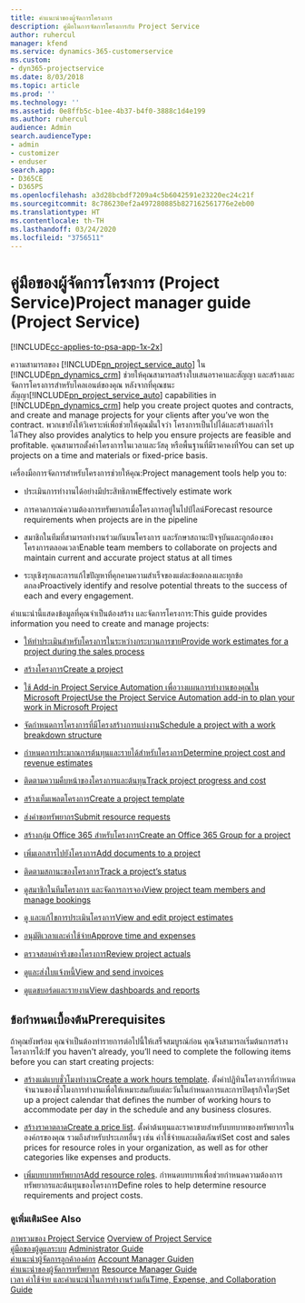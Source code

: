 ```yaml
---
title: คำแนะนำของผู้จัดการโครงการ
description: คู่มือในการจัดการโครงการกับ Project Service
author: ruhercul
manager: kfend
ms.service: dynamics-365-customerservice
ms.custom:
- dyn365-projectservice
ms.date: 8/03/2018
ms.topic: article
ms.prod: ''
ms.technology: ''
ms.assetid: 0e8ffb5c-b1ee-4b37-b4f0-3888c1d4e199
ms.author: ruhercul
audience: Admin
search.audienceType:
- admin
- customizer
- enduser
search.app:
- D365CE
- D365PS
ms.openlocfilehash: a3d28bcbdf7209a4c5b6042591e23220ec24c21f
ms.sourcegitcommit: 8c786230ef2a497280885b827162561776e2eb00
ms.translationtype: HT
ms.contentlocale: th-TH
ms.lasthandoff: 03/24/2020
ms.locfileid: "3756511"
---
```

# <a name="project-manager-guide-project-service"></a><span data-ttu-id="c9c45-103">คู่มือของผู้จัดการโครงการ (Project Service)</span><span class="sxs-lookup"><span data-stu-id="c9c45-103">Project manager guide (Project Service)</span></span>

[!INCLUDE[cc-applies-to-psa-app-1x-2x](../includes/cc-applies-to-psa-app-1x-2x.md)]

<span data-ttu-id="c9c45-104">ความสามารถของ [!INCLUDE[pn_project_service_auto](../includes/pn-project-service-auto.md)] ใน [!INCLUDE[pn_dynamics_crm](../includes/pn-dynamics-crm.md)] ช่วยให้คุณสามารถสร้างใบเสนอราคาและสัญญา และสร้างและจัดการโครงการสำหรับไคลเอนต์ของคุณ หลังจากที่คุณชนะสัญญา</span><span class="sxs-lookup"><span data-stu-id="c9c45-104">[!INCLUDE[pn_project_service_auto](../includes/pn-project-service-auto.md)] capabilities in [!INCLUDE[pn_dynamics_crm](../includes/pn-dynamics-crm.md)] help you create project quotes and contracts, and create and manage projects for your clients after you’ve won the contract.</span></span> <span data-ttu-id="c9c45-105">พวกเขายังให้วิเคราะห์เพื่อช่วยให้คุณมั่นใจว่า โครงการเป็นไปได้และสร้างผลกำไรได้</span><span class="sxs-lookup"><span data-stu-id="c9c45-105">They also provides analytics to help you ensure projects are feasible and profitable.</span></span> <span data-ttu-id="c9c45-106">คุณสามารถตั้งค่าโครงการในเวลาและวัสดุ หรือพื้นฐานที่มีราคาคงที่</span><span class="sxs-lookup"><span data-stu-id="c9c45-106">You can set up projects on a time and materials or fixed-price basis.</span></span>  
  
 <span data-ttu-id="c9c45-107">เครื่องมือการจัดการสำหรับโครงการช่วยให้คุณ:</span><span class="sxs-lookup"><span data-stu-id="c9c45-107">Project management tools help you to:</span></span>  
  
-   <span data-ttu-id="c9c45-108">ประเมินการทำงานได้อย่างมีประสิทธิภาพ</span><span class="sxs-lookup"><span data-stu-id="c9c45-108">Effectively estimate work</span></span>  
  
-   <span data-ttu-id="c9c45-109">การคาดการณ์ความต้องการทรัพยากรเมื่อโครงการอยู่ในไปป์ไลน์</span><span class="sxs-lookup"><span data-stu-id="c9c45-109">Forecast resource requirements when projects are in the pipeline</span></span>  
  
-   <span data-ttu-id="c9c45-110">สมาชิกในทีมที่สามารถทำงานร่วมกันบนโครงการ และรักษาสถานะปัจจุบันและถูกต้องของโครงการตลอดเวลา</span><span class="sxs-lookup"><span data-stu-id="c9c45-110">Enable team members to collaborate on projects and maintain current and accurate project status at all times</span></span>  
  
-   <span data-ttu-id="c9c45-111">ระบุเชิงรุกและการแก้ไขปัญหาที่คุกคามความสำเร็จของแต่ละข้อตกลงและทุกข้อตกลง</span><span class="sxs-lookup"><span data-stu-id="c9c45-111">Proactively identify and resolve potential threats to the success of each and every engagement.</span></span>  
  
<span data-ttu-id="c9c45-112">คำแนะนำนี้แสดงข้อมูลที่คุณจำเป็นต้องสร้าง และจัดการโครงการ:</span><span class="sxs-lookup"><span data-stu-id="c9c45-112">This guide provides information you need to create and manage projects:</span></span>  
  
-   [<span data-ttu-id="c9c45-113">ให้ทำประเมินสำหรับโครงการในระหว่างกระบวนการขาย</span><span class="sxs-lookup"><span data-stu-id="c9c45-113">Provide work estimates for a project during the sales process</span></span>](../project-service/provide-estimates-project-during-sales-process.md)  
  
-   [<span data-ttu-id="c9c45-114">สร้างโครงการ</span><span class="sxs-lookup"><span data-stu-id="c9c45-114">Create a project</span></span>](../project-service/create-project.md)  
  
-   [<span data-ttu-id="c9c45-115">ใช้ Add-in Project Service Automation เพื่อวางแผนการทำงานของคุณใน Microsoft Project</span><span class="sxs-lookup"><span data-stu-id="c9c45-115">Use the Project Service Automation add-in to plan your work in Microsoft Project</span></span>](../project-service/add-plan-work-microsoft-project.md)  
  
-   [<span data-ttu-id="c9c45-116">จัดกำหนดการโครงการที่มีโครงสร้างการแบ่งงาน</span><span class="sxs-lookup"><span data-stu-id="c9c45-116">Schedule a project with a work breakdown structure</span></span>](../project-service/schedule-project-work-breakdown-structure.md)  
  
-   [<span data-ttu-id="c9c45-117">กำหนดการประมาณการต้นทุนและรายได้สำหรับโครงการ</span><span class="sxs-lookup"><span data-stu-id="c9c45-117">Determine project cost and revenue estimates</span></span>](../project-service/determine-project-cost-revenue-estimates.md)  
  
-   [<span data-ttu-id="c9c45-118">ติดตามความคืบหน้าของโครงการและต้นทุน</span><span class="sxs-lookup"><span data-stu-id="c9c45-118">Track project progress and cost</span></span>](../project-service/track-project-progress-cost.md)  
  
-   [<span data-ttu-id="c9c45-119">สร้างเท็มเพลตโครงการ</span><span class="sxs-lookup"><span data-stu-id="c9c45-119">Create a project template</span></span>](../project-service/create-project-template.md)  
  
-   [<span data-ttu-id="c9c45-120">ส่งคำขอทรัพยากร</span><span class="sxs-lookup"><span data-stu-id="c9c45-120">Submit resource requests</span></span>](../project-service/submit-resource-requests.md)  
  
-   [<span data-ttu-id="c9c45-121">สร้างกลุ่ม Office 365 สำหรับโครงการ</span><span class="sxs-lookup"><span data-stu-id="c9c45-121">Create an Office 365 Group for a project</span></span>](../project-service/create-office-365-group-project.md)  
  
-   [<span data-ttu-id="c9c45-122">เพิ่มเอกสารไปยังโครงการ</span><span class="sxs-lookup"><span data-stu-id="c9c45-122">Add documents to a project</span></span>](../project-service/add-documents-project.md)  
  
-   [<span data-ttu-id="c9c45-123">ติดตามสถานะของโครงการ</span><span class="sxs-lookup"><span data-stu-id="c9c45-123">Track a project’s status</span></span>](../project-service/track-project-status.md)  
  
-   [<span data-ttu-id="c9c45-124">ดูสมาชิกในทีมโครงการ และจัดการการจอง</span><span class="sxs-lookup"><span data-stu-id="c9c45-124">View project team members and manage bookings</span></span>](../project-service/view-project-team-members-manage-bookings.md)  
  
-   [<span data-ttu-id="c9c45-125">ดู และแก้ไขการประเมินโครงการ</span><span class="sxs-lookup"><span data-stu-id="c9c45-125">View and edit project estimates</span></span>](../project-service/view-edit-project-estimates.md)  
  
-   [<span data-ttu-id="c9c45-126">อนุมัติเวลาและค่าใช้จ่าย</span><span class="sxs-lookup"><span data-stu-id="c9c45-126">Approve time and expenses</span></span>](../project-service/approve-time-expenses.md)  
  
-   [<span data-ttu-id="c9c45-127">ตรวจสอบค่าจริงของโครงการ</span><span class="sxs-lookup"><span data-stu-id="c9c45-127">Review project actuals</span></span>](../project-service/review-project-actuals.md)  
  
-   [<span data-ttu-id="c9c45-128">ดูและส่งใบแจ้งหนี้</span><span class="sxs-lookup"><span data-stu-id="c9c45-128">View and send invoices</span></span>](../project-service/view-send-invoices.md)  
  
-   [<span data-ttu-id="c9c45-129">ดูแดชบอร์ดและรายงาน</span><span class="sxs-lookup"><span data-stu-id="c9c45-129">View dashboards and reports</span></span>](../project-service/view-dashboards-reports.md)  
  
## <a name="prerequisites"></a><span data-ttu-id="c9c45-130">ข้อกำหนดเบื้องต้น</span><span class="sxs-lookup"><span data-stu-id="c9c45-130">Prerequisites</span></span>  
 <span data-ttu-id="c9c45-131">ถ้าคุณยังพร้อม คุณจำเป็นต้องทำรายการต่อไปนี้ให้เสร็จสมบูรณ์ก่อน คุณจึงสามารถเริ่มต้นการสร้างโครงการได้:</span><span class="sxs-lookup"><span data-stu-id="c9c45-131">If you haven't already, you’ll need to complete the following items before you can start creating projects:</span></span>  
  
-   <span data-ttu-id="c9c45-132">[สร้างแม่แบบชั่วโมงทำงาน](../project-service/create-work-hours-template.md)</span><span class="sxs-lookup"><span data-stu-id="c9c45-132">[Create a work hours template](../project-service/create-work-hours-template.md).</span></span> <span data-ttu-id="c9c45-133">ตั้งค่าปฏิทินโครงการที่กำหนดจำนวนของชั่วโมงการทำงานเพื่อให้เหมาะสมกับแต่ละวันในกำหนดการและการปิดธุรกิจใดๆ</span><span class="sxs-lookup"><span data-stu-id="c9c45-133">Set up a project calendar that defines the number of working hours to accommodate per day in the schedule and any business closures.</span></span>  
  
-   <span data-ttu-id="c9c45-134">[สร้างราคาตลาด](../project-service/create-price-list.md)</span><span class="sxs-lookup"><span data-stu-id="c9c45-134">[Create a price list](../project-service/create-price-list.md).</span></span> <span data-ttu-id="c9c45-135">ตั้งค่าต้นทุนและราคาขายสำหรับบทบาทของทรัพยากรในองค์กรของคุณ รวมถึงสำหรับประเภทอื่นๆ เช่น ค่าใช้จ่ายและผลิตภัณฑ์</span><span class="sxs-lookup"><span data-stu-id="c9c45-135">Set cost and sales prices for resource roles in your organization, as well as for other categories like expenses and products.</span></span>  
  
-   <span data-ttu-id="c9c45-136">[เพิ่มบทบาททรัพยากร](../project-service/add-resource-roles.md)</span><span class="sxs-lookup"><span data-stu-id="c9c45-136">[Add resource roles](../project-service/add-resource-roles.md).</span></span> <span data-ttu-id="c9c45-137">กำหนดบทบาทเพื่อช่วยกำหนดความต้องการทรัพยากรและต้นทุนของโครงการ</span><span class="sxs-lookup"><span data-stu-id="c9c45-137">Define roles to help determine resource requirements and project costs.</span></span>  
  
### <a name="see-also"></a><span data-ttu-id="c9c45-138">ดูเพิ่มเติม</span><span class="sxs-lookup"><span data-stu-id="c9c45-138">See Also</span></span>  
 <span data-ttu-id="c9c45-139">[ภาพรวมของ Project Service](../project-service/overview.md) </span><span class="sxs-lookup"><span data-stu-id="c9c45-139">[Overview of Project Service](../project-service/overview.md) </span></span>  
 <span data-ttu-id="c9c45-140">[คู่มือของผู้ดูแลระบบ](../project-service/admin-guide.md) </span><span class="sxs-lookup"><span data-stu-id="c9c45-140">[Administrator Guide](../project-service/admin-guide.md) </span></span>  
 <span data-ttu-id="c9c45-141">[คำแนะนำผู้จัดการลูกค้าองค์กร](../project-service/account-manager-guide.md) </span><span class="sxs-lookup"><span data-stu-id="c9c45-141">[Account Manager Guiden](../project-service/account-manager-guide.md) </span></span>  
 <span data-ttu-id="c9c45-142">[คำแนะนำของผู้จัดการทรัพยากร](../project-service/resource-manager-guide.md) </span><span class="sxs-lookup"><span data-stu-id="c9c45-142">[Resource Manager Guide](../project-service/resource-manager-guide.md) </span></span>  
 [<span data-ttu-id="c9c45-143">เวลา ค่าใช้จ่าย และคำแนะนำในการทำงานร่วมกัน</span><span class="sxs-lookup"><span data-stu-id="c9c45-143">Time, Expense, and Collaboration Guide</span></span>](../project-service/time-expense-collaboration-guide.md)

